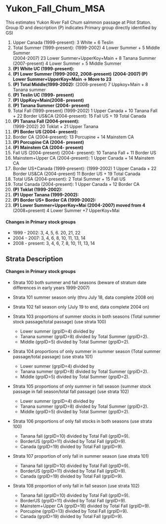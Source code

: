 # Yukon_Fall_Chum_MSA

This estimates Yukon River Fall Chum salmmon passage at Pilot Staton. 
   Group ID and description (P) indicates Primary group directly identified by 
   GSI
1. Upper Canada (1999-present): 3 White + 6 Teslin
2. Total Summer (1999-present): 
	(1999-2002)  4 Lower Summer + 5 Middle Summer  
	(2004-2007)  23 Lower Summer+UpperKoy+Main + 8 Tanana Summer  
  	(2007-present)  4 Lower Summer + 5 Middle Summer  
3. **(P) White UC (1999-present):** 	 
4. **(P) Lower Summer (1999-2002, 2008-present)**
   **(2004-2007) (P) Lower Summer+UpperKoy+Main -> Move to 23** 		
5. **(P) Total Middle(1999-2002):** 
	 (2008-present) 7 Uppkoy+Main + 8 Tanana summer
6. **(P) Teslin UC (1999- present)**   
7. **(P) UppKoy+Main(2008- present)**
8. **(P) Tanana Summer (2004- present)**
9. Total Fall (1999-present)
	(1999-2002) 1 Upper Canada + 10 Tanana Fall + 22 Border US&CA
	(2004-present):  15 Fall US + 19 Total Canada  
10. **(P) Tanana Fall (2004-present):**  
        (1999-2002)  20 Toklat + 21 Upper Tanana
11. **(P) Border US (2004- present):**
12. Border CA (2004-present): 13 Porcupine + 14 Mainstem CA 
13. **(P) Porcupine CA (2004- present)**
14. **(P) Mainstem CA (2004- present)** 
15.  Fall US (2004-present)
	 (2004- present): 10 Tanana Fall + 11 Border US
16.  Mainstem+Upper CA (2004-present): 1 Upper Canada + 14 Mainstem CA
17.  Border US+Canada (1999-present): 
		 (1999-2002) 1 Upper Canada + 22 Border US&CA 
		 (2004-present) 11 Border US + 19 Total Canada
18.  Total USA (2004-present): 2 Total Summer + 15 Fall US
19.  Total Canada (2004-present): 1 Upper Canada + 12 Border CA 
20. **(P) Toklat (1999-2002):**  
21. **(P) Upper Tanana (1999-2002):**   
22. **(P) Border US+ Border CA (1999-2002):**  
23. **(P) Lower Summer+UpperKoy+Mai (2004-2007) moved from 4** 
		 (2008+present)  4 Lower Summer +7 UpperKoy+Mai  

####  Changes in Primary stock groups
* 1999 - 2002: 3, 4, 5, 6. 20, 21, 22
* 2004 - 2007: 3, 4, 6, 8, 10, 11, 13, 14
* 2008 - present: 3, 4, 6, 7, 8, 10, 11, 13, 14

## Strata Description 
####  Changes in Primary stock groups
* Strata 100 both summer and fall seasons (beware of stratum date differences in early years 1999-2007)
* Strata 101 summer season only (thru July 18, data complete 2008 on)
* Strata 102 fall season only (July 19 to end, data complete 2004 on)

* Strata 103 proportions of summer stocks in both seasons (Total summer stock    passage/total passage) (use strata 100)
	* Lower summer (grpID=4) divided by 
	* Tanana summer (grpID=8) divided by Total Summer (grpID=2).
	* Middle (grpID=5) divided by Total Summer (grpID=2).
	
* Strata 104 proportions of only summer in summer season  (Total summer passage/total passage) (use strata 101)
	* Lower summer (grpID=4) divided by 
	* Tanana summer (grpID=8) divided by Total Summer (grpID=2).
	* Middle (grpID=5) divided by Total Summer (grpID=2).

* Strata 105 proportions of only summer in fall season  (summer stock passage in fall season/total fall passage) (use strata 102)
	* Lower summer (grpID=4) divided by 
	* Tanana summer (grpID=8) divided by Total Summer (grpID=2).
	* Middle (grpID=5) divided by Total Summer (grpID=2).
	
* Strata 106 proportions of only fall stocks in both seasons (use strata 100)
	* Tanana fall (grpID=10) divided by Total Fall (grpID=9).
	* BorderUS (grpID=11) divided by Total Fall (grpID=9).
	* Canada (grpID=19) divided by Total Fall (grpID=9).

* Strata 107 proportion of only fall in summer season (use strata 101)
	* Tanana fall (grpID=10) divided by Total Fall (grpID=9).
	* BorderUS (grpID=11) divided by Total Fall (grpID=9).
	* Canada (grpID=19) divided by Total Fall (grpID=9).

* Strata 108 proportion of only fall in fall season (use strata 102)
	* Tanana fall (grpID=10) divided by Total Fall (grpID=9).
	* BorderUS (grpID=11) divided by Total Fall (grpID=9).
	* Mainstem+Upper CA (grpID=16) divided by Total Fall (grpID=9).
	* Porcupine (grpID=13) divided by Total Fall (grpID=9).
	* Canada (grpID=19) divided by Total Fall (grpID=9).
